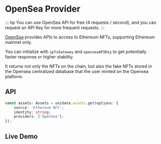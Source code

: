 # OpenSea Provider

<Logos :names="['Ethereum', 'OpenSea']" />

::: tip
You can use OpenSea API for free (4 requests / second), and you can request an API Key for more frequent requests.
:::

[OpenSea](https://opensea.io/) provides APIs to access to Ethereum NFTs, supporting Ethereum mainnet only.

You can initialize with `ipfsGateway` and `openseaAPIKey` to get potentially faster response or higher stability.

It returns not only the NFTs on the chain, but also the fake NFTs stored in the Opensea centralized database that the user minted on the Opensea platform.

## API

```ts
const assets: Assets = unidata.assets.get(options: {
    source: 'Ethereum NFT';
    identity: string;
    providers: ['OpenSea'];
});
```

## Live Demo

<Assets :source="'Ethereum NFT'" :providers="['OpenSea']" :defaultIdentity="'0xC8b960D09C0078c18Dcbe7eB9AB9d816BcCa8944'" />
